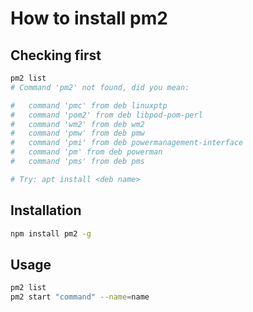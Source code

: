 # How to install pm2

## Checking first

```bash
pm2 list
# Command 'pm2' not found, did you mean:

#   command 'pmc' from deb linuxptp
#   command 'pom2' from deb libpod-pom-perl
#   command 'wm2' from deb wm2
#   command 'pmw' from deb pmw
#   command 'pmi' from deb powermanagement-interface
#   command 'pm' from deb powerman
#   command 'pms' from deb pms

# Try: apt install <deb name>
```

## Installation

```bash
npm install pm2 -g
```

## Usage

```bash
pm2 list
pm2 start "command" --name=name
```
